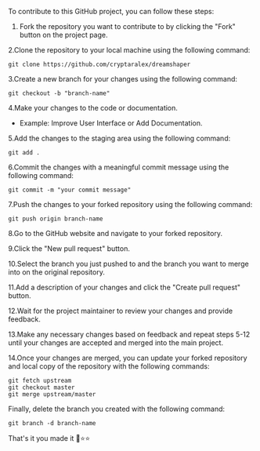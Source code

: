 To contribute to this GitHub project, you can follow these steps:

1. Fork the repository you want to contribute to by clicking the "Fork" button on the project page.

2.Clone the repository to your local machine using the following command:

```
git clone https://github.com/cryptaralex/dreamshaper
```
3.Create a new branch for your changes using the following command:

```
git checkout -b "branch-name"
```
4.Make your changes to the code or documentation.
- Example: Improve User Interface or Add Documentation.

5.Add the changes to the staging area using the following command:
```
git add . 
```

6.Commit the changes with a meaningful commit message using the following command:
```
git commit -m "your commit message"
```
7.Push the changes to your forked repository using the following command:
```
git push origin branch-name
```
8.Go to the GitHub website and navigate to your forked repository.

9.Click the "New pull request" button.

10.Select the branch you just pushed to and the branch you want to merge into on the original repository.

11.Add a description of your changes and click the "Create pull request" button.

12.Wait for the project maintainer to review your changes and provide feedback.

13.Make any necessary changes based on feedback and repeat steps 5-12 until your changes are accepted and merged into the main project.

14.Once your changes are merged, you can update your forked repository and local copy of the repository with the following commands:

```
git fetch upstream
git checkout master
git merge upstream/master
```
Finally, delete the branch you created with the following command:
```
git branch -d branch-name
```
That's it you made it 🐣⭐⭐





